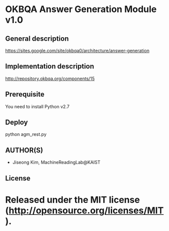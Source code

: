 OKBQA Answer Generation Module v1.0
=====================================

General description
-----
https://sites.google.com/site/okbqa0/architecture/answer-generation

Implementation description
-----
http://repository.okbqa.org/components/15

Prerequisite
-----
You need to install Python v2.7

Deploy
-----
python agm_rest.py

AUTHOR(S)
---------
* Jiseong Kim, MachineReadingLab@KAIST

License
-------
Released under the MIT license (http://opensource.org/licenses/MIT).
=====================================
